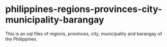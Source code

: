 # philippines-regions-provinces-city-municipality-barangay
This is an sql files of regions, provinces, city, municipality and barangay of the Philippines.
